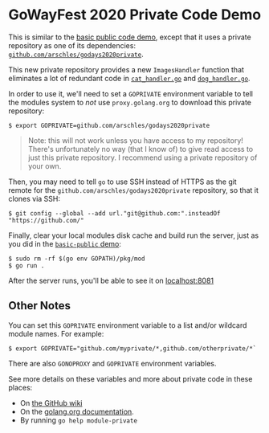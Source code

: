 # GoWayFest 2020 Private Code Demo

This is similar to the [basic public code demo](../basic-public), except that it uses a private repository as one of its dependencies: [`github.com/arschles/godays2020private`](https://github.com/arschles/godays2020private).

This new private repository provides a new `ImagesHandler` function that eliminates a lot of redundant code in [`cat_handler.go`](./cat_handler.go) and [`dog_handler.go`](./dog_handler.go).

In order to use it, we'll need to set a `GOPRIVATE` environment variable to tell the modules system to _not_ use `proxy.golang.org` to download this private repository:

```console
$ export GOPRIVATE=github.com/arschles/godays2020private
```

>Note: this will not work unless you have access to my repository! There's unfortunately no way (that I know of) to give read access to just this private repository. I recommend using a private repository of your own.

Then, you may need to tell `go` to use SSH instead of HTTPS as the git remote for the `github.com/arschles/godays2020private` repository, so that it clones via SSH:

```console
$ git config --global --add url."git@github.com:".insteadOf "https://github.com/"
```

Finally, clear your local modules disk cache and build run the server, just as you did in the [`basic-public` demo](../basic-public):

```console
$ sudo rm -rf $(go env GOPATH)/pkg/mod
$ go run .
```

After the server runs, you'll be able to see it on [localhost:8081](http://localhost:8081)

## Other Notes

You can set this `GOPRIVATE` environment variable to a list and/or wildcard module names. For example:

```console
$ export GOPRIVATE="github.com/myprivate/*,github.com/otherprivate/*`
```

There are also `GONOPROXY` and `GOPRIVATE` environment variables.

See more details on these variables and more about private code in these places:

- On [the GitHub wiki](https://github.com/golang/go/wiki/Modules#recent-changes)
- On the [golang.org documentation](https://golang.org/cmd/go/#hdr-Module_configuration_for_non_public_modules).
- By running `go help module-private`
